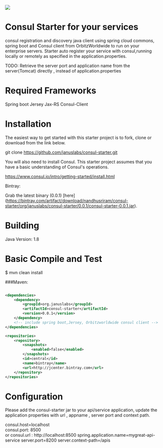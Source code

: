 <a href='https://bintray.com/nandhusriram/consul-starter/consul-starter/_latestVersion'><img src='https://api.bintray.com/packages/nandhusriram/consul-starter/consul-starter/images/download.svg'></a>


Consul Starter for your services
================================
consul registration  and discovery java client using spring cloud commons, spring boot and Consul client from OrbitzWorldwide to run on your enterprise servers. Starter auto register your service with consul,running locally or remotely as specified in the application.properties.

TODO: Retrieve the server port and application name from the server(Tomcat) directly , instead of application.properties


Required Frameworks
===================
Spring boot
Jersey Jax-RS
Consul-Client

Installation
=============

The easiest way to get started with this starter project is to fork, clone or download from the link below.

git clone https://github.com/januslabs/consul-starter.git 

You will also need to install Consul. This starter project assumes that you have a basic understanding of Consul's operations.

https://www.consul.io/intro/getting-started/install.html

Bintray:

Grab the latest binary (0.0.1) [here] (https://bintray.com/artifact/download/nandhusriram/consul-starter/org/januslabs/consul-starter/0.0.1/consul-starter-0.0.1.jar).

Building
==========
Java Version: 1.8

Basic Compile and Test
======================
$ mvn clean install

###Maven:

```xml

<dependencies>
    <dependency>
     	<groupId>org.januslabs</groupId>
		<artifactId>consul-starter</artifactId>
		<version>0.0.1</version>
    </dependency>
    <!-- include spring boot,Jersey, Orbitzworldwide consul client -->
</dependencies>

<repositories>
    <repository>
        <snapshots>
            <enabled>false</enabled>
        </snapshots>
        <id>central</id>
        <name>bintray</name>
        <url>http://jcenter.bintray.com</url>
    </repository>
</repositories>
```
Configuration
=============
Please add the consul-starter jar to your api/service application, update the application properties with url , appname , server port and context path.

consul.host=localhost  
consul.port: 8500  
or
consul.url : http://localhost:8500
spring.application.name=mygreat-api-service
server.port=8200
server.context-path=/apis




